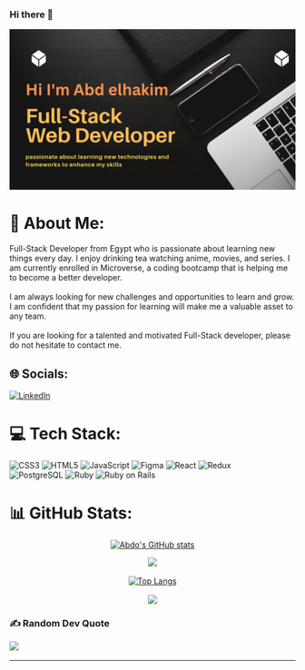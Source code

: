 ### Hi there 👋


<p> <img src="./profileREADME.png" alt="abdozayan"> </p>

# 💫 About Me:

Full-Stack Developer from Egypt who is passionate about learning new things every day. I enjoy drinking tea watching anime, movies, and series. I am currently enrolled in Microverse, a coding bootcamp that is helping me to become a better developer.<br><br>I am always looking for new challenges and opportunities to learn and grow. I am confident that my passion for learning will make me a valuable asset to any team.<br><br>If you are looking for a talented and motivated Full-Stack developer, please do not hesitate to contact me.

## 🌐 Socials:

 [![LinkedIn](https://img.shields.io/badge/LinkedIn-%230077B5.svg?logo=linkedin&logoColor=white)](https://www.linkedin.com/in/abdozayan/)

# 💻 Tech Stack:
<p align="center">
  
![CSS3](https://img.shields.io/badge/css3-%231572B6.svg?style=flat-square&logo=css3&logoColor=white) 
![HTML5](https://img.shields.io/badge/html5-%23E34F26.svg?style=flat-square&logo=html5&logoColor=white) 
![JavaScript](https://img.shields.io/badge/javascript-%23323330.svg?style=flat-square&logo=javascript&logoColor=%23F7DF1E) 
![Figma](https://img.shields.io/badge/figma-%23F24E1E.svg?style=flat-square&logo=figma&logoColor=white) 
![React](https://img.shields.io/badge/react-%2320232a.svg?style=flat-square&logo=react&logoColor=%2361DAFB)
![Redux](https://img.shields.io/badge/redux-%23593d88.svg?style=flat-square&logo=redux&logoColor=white)  
![PostgreSQL](https://img.shields.io/badge/postgresql-%23316192.svg?style=flat-square&logo=postgresql&logoColor=white)
![Ruby](https://img.shields.io/badge/ruby-%23CC342D.svg?style=flat-square&logo=ruby&logoColor=white)
![Ruby on Rails](https://img.shields.io/badge/rails-%23CC0000.svg?style=flat-square&logo=ruby-on-rails&logoColor=white)

</p>


# 📊 GitHub Stats:
<div align="center">
<!-- <p> <a href=""> <img align="center" src="https://github-readme-stats.vercel.app/api?username=abdozayan12&theme=default&hide_border=false&include_all_commits=false&count_private=false"/> </a> -->

[![Abdo's GitHub stats](https://github-readme-stats.vercel.app/api?username=abdozayan12&show_icons=true&theme=radical)](https://github.com/abdozayan/github-readme-stats)

<!-- <p><a href=""><img align="center" src="https://github-readme-streak-stats.herokuapp.com/?user=abdozayan12&theme=default&hide_border=false"/> </a></p> -->

<a href="https://github.com/abdozayan12">
    <img src="https://github-readme-streak-stats.herokuapp.com/?user=abdozayan12&theme=dark&background=0D1117&stroke=0000&ring=58A6FF&fire=58A6FF&currStreakNum=58A6FF&sideNums=58A6FF&currStreakLabel=58A6FF&sideLabels=58A6FF&dates=58A6FF">
</a>

<!-- <p><a href=""><img align="center" src="https://github-readme-stats-sigma-five.vercel.app/api/top-langs/?username=abdozayan12&theme=react&line_height=40&hide=css""/> </a></p> -->

[![Top Langs](https://github-readme-stats.vercel.app/api/top-langs/?username=abdozayan12&layout=compact&theme=radical)](https://github.com/abdozayan/github-readme-stats)

<img align="center" src="https://visitcount.itsvg.in/api?id=abdozayan12&icon=0&color=0"/> </a>
</div> 
<!-- # 📊 GitHub Stats: -->
<!-- <div align="center"> -->
<!-- </div> -->

### ✍️ Random Dev Quote


![](https://quotes-github-readme.vercel.app/api?type=horizontal&theme=dark)


---
